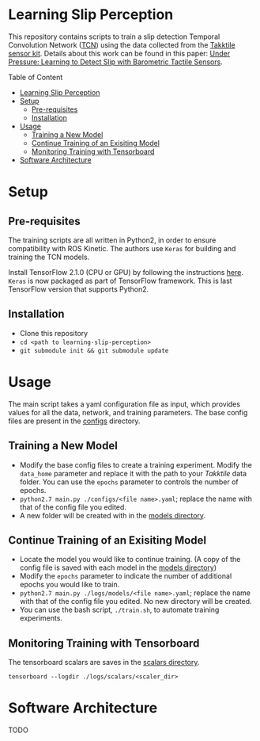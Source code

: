 # Learning Slip Perception
This repository contains scripts to train a slip detection Temporal Convolution Network ([TCN](https://github.com/philipperemy/keras-tcn)) using the data collected from the [Takktile sensor kit](https://www.labs.righthandrobotics.com/robotiq-kit). Details about this work can be found in this paper: [Under Pressure: Learning to Detect Slip with Barometric Tactile Sensors](https://papers.starslab.ca/slip-detection/). 

Table of Content
- [Learning Slip Perception](#learning-slip-perception)
- [Setup](#setup)
  - [Pre-requisites](#pre-requisites)
  - [Installation](#installation)
- [Usage](#usage)
  - [Training a New Model](#training-a-new-model)
  - [Continue Training of an Exisiting Model](#continue-training-of-an-exisiting-model)
  - [Monitoring Training with Tensorboard](#monitoring-training-with-tensorboard)
- [Software Architecture](#software-architecture)

# Setup

## Pre-requisites
The training scripts are all written in Python2, in order to ensure compatibility with ROS Kinetic. The authors use `Keras` for building and training the TCN models. 

Install TensorFlow 2.1.0 (CPU or GPU) by following the instructions [here](https://www.tensorflow.org/install/pip). `Keras` is now packaged as part of TensorFlow framework. This is last TensorFlow version that supports Python2.


## Installation
* Clone this repository
* `cd <path to learning-slip-perception>`
* `git submodule init && git submodule update`

# Usage
The main script takes a yaml configuration file as input, which provides values for all the data, network, and training parameters. The base config files are present in the [configs](/configs) directory.

## Training a New Model
* Modify the base config files to create a training experiment. Modify the `data_home` parameter and replace it with the path to your *Takktile* data folder. You can use the `epochs` parameter to controls the number of epochs.
* `python2.7 main.py ./configs/<file name>.yaml`; replace the name with that of the config file you edited. 
* A new folder will be created with in the [models directory](/logs/models).

## Continue Training of an Exisiting Model
* Locate the model you would like to continue training. (A copy of the config file is saved with each model in the [models directory](/logs/models))
* Modify the `epochs` parameter to indicate the number of additional epochs you would like to train.
* `python2.7 main.py ./logs/models/<file name>.yaml`; replace the name with that of the config file you edited. No new directory will be created.
* You can use the bash script, `./train.sh`, to automate training experiments.

## Monitoring Training with Tensorboard
The tensorboard scalars are saves in the [scalars directory](/logs/scalars). 

```tensorboard --logdir ./logs/scalars/<scaler_dir>```

# Software Architecture
TODO
